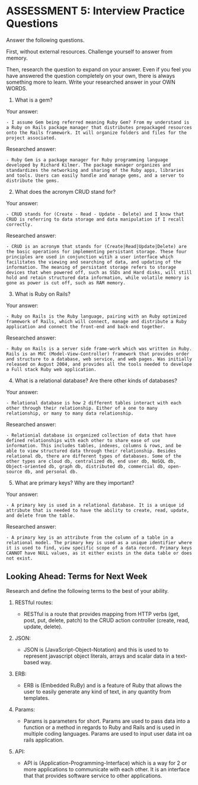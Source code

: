 # ASSESSMENT 5: Interview Practice Questions

Answer the following questions.

First, without external resources. Challenge yourself to answer from memory.

Then, research the question to expand on your answer. Even if you feel you have answered the question completely on your own, there is always something more to learn. Write your researched answer in your OWN WORDS.

1. What is a gem?

Your answer:

    - I assume Gem being referred meaning Ruby Gem? From my understand is a Ruby on Rails package manager that distributes prepackaged resources onto the Rails framework. It will organize folders and files for the project associated.


Researched answer:

    - Ruby Gem is a package manager for Ruby programming language developed by Richard Kilmer. The package manager organizes and standardizes the networking and sharing of the Ruby apps, libraries and tools. Users can easily handle and manage gems, and a server to distribute the gems.


2. What does the acronym CRUD stand for?

Your answer:

    - CRUD stands for (Create - Read - Update - Delete) and I know that CRUD is referring to data storage and data manipulation if I recall correctly.


Researched answer:

    - CRUD is an acronym that stands for (Create|Read|Update|Delete) are the basic operations for implementing persistant storage. These four principles are used in conjunction witih a user interface which facilitates the viewing and searching of data, and updating of the information. The meaning of persistant storage refers to storage devices that when powered off, such as SSDs and Hard disks, will still hold and retain structured data information, while volatile memory is gone as power is cut off, such as RAM memory. 


3. What is Ruby on Rails?

Your answer:

    - Ruby on Rails is the Ruby language, pairing with an Ruby optimized framework of Rails, which will connect, manage and distribute a Ruby application and connect the front-end and back-end together.


Researched answer:

    - Ruby on Rails is a server side frame-work which was written in Ruby. Rails is an MVC (Model-View-Controller) framework that provides order and structure to a database, web service, and web pages. Was initially released on August 2004, and provides all the tools needed to develope a Full stack Ruby web application.


4. What is a relational database? Are there other kinds of databases?

Your answer:
    
    - Relational database is how 2 different tables interact with each other through their relationship. Either of a one to many relationship, or many to many data relationship.


Researched answer:

    - Relationial database is organized collection of data that have defined relationships with each other to share ease of use information. This includes tables, indexes, columns & rows, and be able to view structured data through their relationship. Besides relational db, there are different types of databases. Some of the other types are cloud db, centralized db, end user db, NoSQL db, Object-oriented db, graph db, distributed db, commercial db, open-source db, and personal db.


5. What are primary keys? Why are they important?

Your answer:

    - A primary key is used in a relational database. It is a unique id attribute that is needed to have the ability to create, read, update, and delete from the table.


Researched answer:

    - A primary key is an attribute from the column of a table in a relational model. The primary key is used as a unique identifier where it is used to find, view specific scope of a data record. Primary keys CANNOT have NULL values, as it either exists in the data table or does not exist.


## Looking Ahead: Terms for Next Week

Research and define the following terms to the best of your ability.

1. RESTful routes:

    - RESTful is a route that provides mapping from HTTP verbs (get, post, put, delete, patch) to the CRUD action controller (create, read, update, delete). 


2. JSON:

    - JSON is (JavaScript-Object-Notation) and this is used to to represent javascript object literals, arrays and scalar data in a text-based way.


3. ERB:

    - ERB is (Embedded RuBy) and is a feature of Ruby that allows the user to easily generate any kind of text, in any quantity from templates. 


4. Params:

    - Params is parameters for short. Params are used to pass data into a function or a method in regards to Ruby and Rails and is used in multiple coding languages. Params are used to input user data int oa rails application.


5. API:

    - API is (Application-Programming-Interface) which is a way for 2 or more applications to communicate with each other. It is an interface that that provides software service to other applications.


